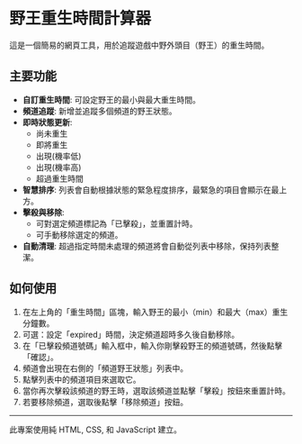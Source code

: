 # 野王重生時間計算器

這是一個簡易的網頁工具，用於追蹤遊戲中野外頭目（野王）的重生時間。

## 主要功能

*   **自訂重生時間**: 可設定野王的最小與最大重生時間。
*   **頻道追蹤**: 新增並追蹤多個頻道的野王狀態。
*   **即時狀態更新**:
    *   尚未重生
    *   即將重生
    *   出現(機率低)
    *   出現(機率高)
    *   超過重生時間
*   **智慧排序**: 列表會自動根據狀態的緊急程度排序，最緊急的項目會顯示在最上方。
*   **擊殺與移除**:
    *   可對選定頻道標記為「已擊殺」，並重置計時。
    *   可手動移除選定的頻道。
*   **自動清理**: 超過指定時間未處理的頻道將會自動從列表中移除，保持列表整潔。

## 如何使用

1.  在左上角的「重生時間」區塊，輸入野王的最小（min）和最大（max）重生分鐘數。
2.  可選：設定「expired」時間，決定頻道超時多久後自動移除。
3.  在「已擊殺頻道號碼」輸入框中，輸入你剛擊殺野王的頻道號碼，然後點擊「確認」。
4.  頻道會出現在右側的「頻道野王狀態」列表中。
5.  點擊列表中的頻道項目來選取它。
6.  當你再次擊殺該頻道的野王時，選取該頻道並點擊「擊殺」按鈕來重置計時。
7.  若要移除頻道，選取後點擊「移除頻道」按鈕。

---
此專案使用純 HTML, CSS, 和 JavaScript 建立。
